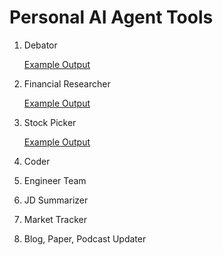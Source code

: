 # Personal AI Agent Tools

1. Debator

    [Example Output](https://github.com/JoKerDii/ai_agent_tools/blob/main/debater/output/decide.md)

2. Financial Researcher 

    [Example Output](https://github.com/JoKerDii/ai_agent_tools/blob/main/financial_researcher/output/report.md)

3. Stock Picker

    [Example Output](https://github.com/JoKerDii/ai_agent_tools/blob/main/stock_picker/output/decision.md)

4. Coder

5. Engineer Team 

6. JD Summarizer 

7. Market Tracker

8. Blog, Paper, Podcast Updater
